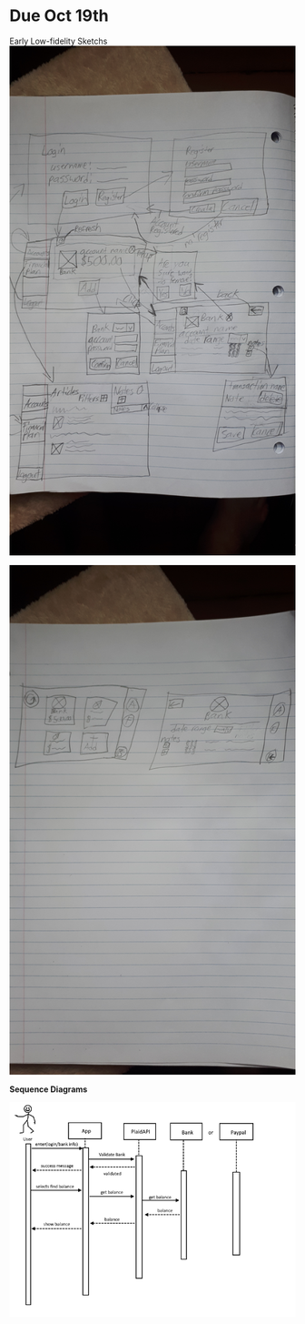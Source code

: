 # Due Oct 19th

Early Low-fidelity Sketchs
![20201013_164350](uploads/86b8699a21861f5035d294e569cde608/20201013_164350.jpg)

![20201013_165703](uploads/ee6c9fed2c0fdea6af328cbff8cfaaa1/20201013_165703.jpg)


**Sequence Diagrams**


![SequnceDiagramCheckBalanceV1](uploads/0b3202c819dfb60b48c756fa31478412/SequnceDiagramCheckBalanceV1.jpg)